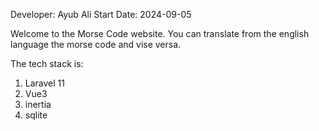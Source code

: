 
Developer: Ayub Ali Start Date: 2024-09-05

Welcome to the Morse Code website. You can translate from the english language the morse code and vise versa.

The tech stack is:

1. Laravel 11
2. Vue3
3. inertia
4. sqlite
